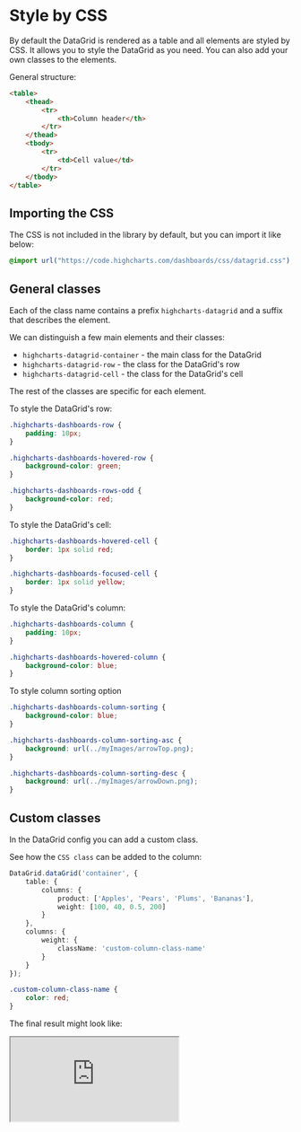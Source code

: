Style by CSS
===

By default the DataGrid is rendered as a table and all elements are styled by CSS.
It allows you to style the DataGrid as you need. You can also add your own classes to the elements.

General structure:
```html
<table>
    <thead>
        <tr>
            <th>Column header</th>
        </tr>
    </thead>
    <tbody>
        <tr>
            <td>Cell value</td>
        </tr>
    </tbody>
</table>
```

## Importing the CSS
The CSS is not included in the library by default, but you can import it like below:
```css
@import url("https://code.highcharts.com/dashboards/css/datagrid.css");
```

## General classes
Each of the class name contains a prefix `highcharts-datagrid` and a suffix that
describes the element.

We can distinguish a few main elements and their classes:
- `highcharts-datagrid-container` - the main class for the DataGrid
- `highcharts-datagrid-row` - the class for the DataGrid's row
- `highcharts-datagrid-cell` - the class for the DataGrid's cell

The rest of the classes are specific for each element.

To style the DataGrid's row:
```css
.highcharts-dashboards-row {
    padding: 10px;
}

.highcharts-dashboards-hovered-row {
    background-color: green;
}

.highcharts-dashboards-rows-odd {
    background-color: red;
}
```

To style the DataGrid's cell:
```css
.highcharts-dashboards-hovered-cell {
    border: 1px solid red;
}

.highcharts-dashboards-focused-cell {
    border: 1px solid yellow;
}
```

To style the DataGrid's column:
```css
.highcharts-dashboards-column {
    padding: 10px;
}

.highcharts-dashboards-hovered-column {
    background-color: blue;
}
```

To style column sorting option
```css
.highcharts-dashboards-column-sorting {
    background-color: blue;
}

.highcharts-dashboards-column-sorting-asc {
    background: url(../myImages/arrowTop.png);
}

.highcharts-dashboards-column-sorting-desc {
    background: url(../myImages/arrowDown.png);
}
```

## Custom classes
In the DataGrid config you can add a custom class.

See how the `CSS class` can be added to the column:

```ts
DataGrid.dataGrid('container', {
    table: {
        columns: {
            product: ['Apples', 'Pears', 'Plums', 'Bananas'],
            weight: [100, 40, 0.5, 200]
        }
    },
    columns: {
        weight: {
            className: 'custom-column-class-name'
        }
    }
});
```

```css
.custom-column-class-name {
    color: red;
}
```

The final result might look like:

<iframe src="https://www.highcharts.com/samples/embed/datagrid/demo/datagrid-custom-class" allow="fullscreen"></iframe>
